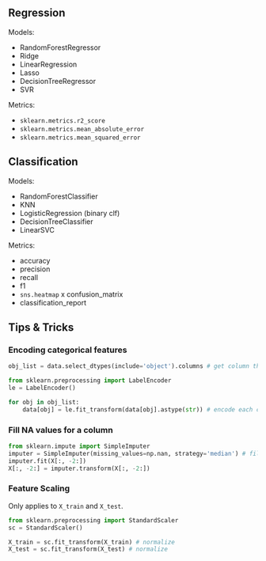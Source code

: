 ## Regression

Models:
- RandomForestRegressor
- Ridge
- LinearRegression
- Lasso
- DecisionTreeRegressor
- SVR

Metrics:
- `sklearn.metrics.r2_score`
- `sklearn.metrics.mean_absolute_error`
- `sklearn.metrics.mean_squared_error`

## Classification

Models:
- RandomForestClassifier
- KNN
- LogisticRegression (binary clf)
- DecisionTreeClassifier
- LinearSVC

Metrics:
- accuracy
- precision
- recall
- f1
- `sns.heatmap` x confusion_matrix
- classification_report

## Tips & Tricks

### Encoding categorical features

```py
obj_list = data.select_dtypes(include='object').columns # get column that is 'object'
```

```py
from sklearn.preprocessing import LabelEncoder
le = LabelEncoder()

for obj in obj_list:
    data[obj] = le.fit_transform(data[obj].astype(str)) # encode each categorical column
```

### Fill NA values for a column

```py
from sklearn.impute import SimpleImputer
imputer = SimpleImputer(missing_values=np.nan, strategy='median') # fill each with the column's median value
imputer.fit(X[:, -2:])
X[:, -2:] = imputer.transform(X[:, -2:])
```

### Feature Scaling

Only applies to `X_train` and `X_test`.

```py
from sklearn.preprocessing import StandardScaler
sc = StandardScaler()

X_train = sc.fit_transform(X_train) # normalize
X_test = sc.fit_transform(X_test) # normalize
```